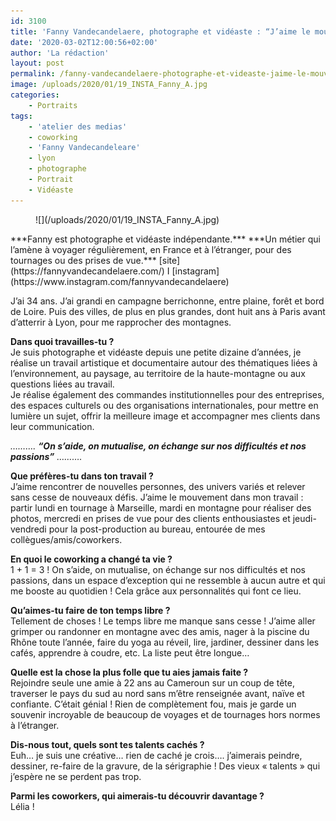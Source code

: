 ```yaml
---
id: 3100
title: 'Fanny Vandecandelaere, photographe et vidéaste : “J’aime le mouvement dans mon travail&#8230;”'
date: '2020-03-02T12:00:56+02:00'
author: 'La rédaction'
layout: post
permalink: /fanny-vandecandelaere-photographe-et-videaste-jaime-le-mouvement-dans-mon-travail/
image: /uploads/2020/01/19_INSTA_Fanny_A.jpg
categories:
    - Portraits
tags:
    - 'atelier des medias'
    - coworking
    - 'Fanny Vandecandeleare'
    - lyon
    - photographe
    - Portrait
    - Vidéaste
---
```


<figure class="wp-block-image">![](/uploads/2020/01/19_INSTA_Fanny_A.jpg)</figure>***Fanny est photographe et vidéaste indépendante.***   
***Un métier qui l’amène à voyager régulièrement, en France et à l’étranger, pour des tournages ou des prises de vue.***   
[site](https://fannyvandecandelaere.com/) I [instagram](https://www.instagram.com/fannyvandecandelaere)

J’ai 34 ans. J’ai grandi en campagne berrichonne, entre plaine, forêt et bord de Loire. Puis des villes, de plus en plus grandes, dont huit ans à Paris avant d’atterrir à Lyon, pour me rapprocher des montagnes.

**Dans quoi travailles-tu ?**  
Je suis photographe et vidéaste depuis une petite dizaine d’années, je réalise un travail artistique et documentaire autour des thématiques liées à l’environnement, au paysage, au territoire de la haute-montagne ou aux questions liées au travail.   
Je réalise également des commandes institutionnelles pour des entreprises, des espaces culturels ou des organisations internationales, pour mettre en lumière un sujet, offrir la meilleure image et accompagner mes clients dans leur communication.

*……….* ***“On s’aide, on mutualise, on échange sur nos difficultés et nos passions”*** *……….*

**Que préfères-tu dans ton travail ?**   
J’aime rencontrer de nouvelles personnes, des univers variés et relever sans cesse de nouveaux défis. J’aime le mouvement dans mon travail : partir lundi en tournage à Marseille, mardi en montagne pour réaliser des photos, mercredi en prises de vue pour des clients enthousiastes et jeudi-vendredi pour la post-production au bureau, entourée de mes collègues/amis/coworkers.

**En quoi le coworking a changé ta vie ?**  
1 + 1 = 3 ! On s’aide, on mutualise, on échange sur nos difficultés et nos passions, dans un espace d’exception qui ne ressemble à aucun autre et qui me booste au quotidien ! Cela grâce aux personnalités qui font ce lieu.

**Qu’aimes-tu faire de ton temps libre ?**  
Tellement de choses ! Le temps libre me manque sans cesse ! J’aime aller grimper ou randonner en montagne avec des amis, nager à la piscine du Rhône toute l’année, faire du yoga au réveil, lire, jardiner, dessiner dans les cafés, apprendre à coudre, etc. La liste peut être longue…

**Quelle est la chose la plus folle que tu aies jamais faite ?**  
Rejoindre seule une amie à 22 ans au Cameroun sur un coup de tête, traverser le pays du sud au nord sans m’être renseignée avant, naïve et confiante. C’était génial ! Rien de complètement fou, mais je garde un souvenir incroyable de beaucoup de voyages et de tournages hors normes à l’étranger.

**Dis-nous tout, quels sont tes talents cachés ?**  
Euh… je suis une créative… rien de caché je crois…. j’aimerais peindre, dessiner, re-faire de la gravure, de la sérigraphie ! Des vieux « talents » qui j’espère ne se perdent pas trop.

**Parmi les coworkers, qui aimerais-tu découvrir davantage ?**  
Lélia !